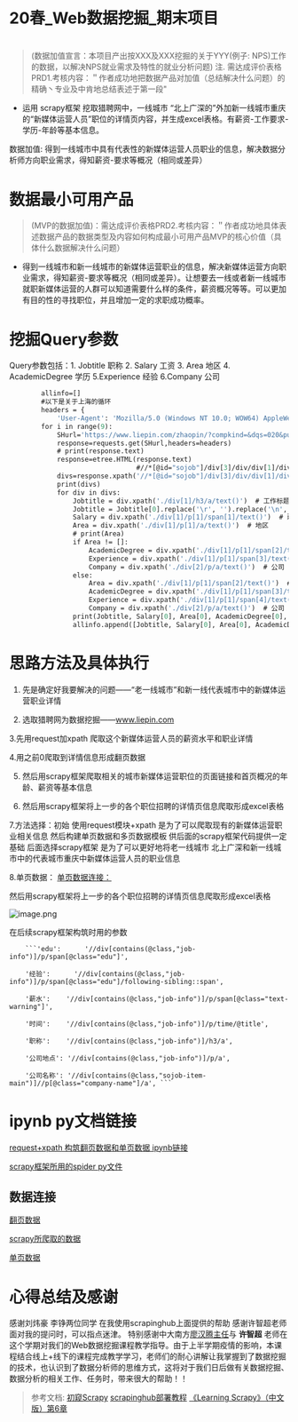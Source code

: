 # 20春_Web数据挖掘_期末项目

#  
> (数据加值宣言：本项目产出按XXX及XXX挖掘的关于YYY(例子: NPS)工作的数据，以解决NPS就业需求及特性的就业分析问题)
> 注. 需达成评价表格PRD1.考核内容：＂作者成功地把数据产品对加值（总结解决什么问题）的精确丶专业及中肯地总结表述于第一段"
* 运用 scrapy框架 挖取猎聘网中，一线城市 “北上广深的”外加新一线城市重庆的“新媒体运营人员”职位的详情页内容，并生成excel表格。有薪资-工作要求-学历-年龄等基本信息。

数据加值: 得到一线城市中具有代表性的新媒体运营人员职业的信息，解决数据分析师方向职业需求，得知薪资-要求等概况（相同或差异）



# 数据最小可用产品
> (MVP的数据加值)：需达成评价表格PRD2.考核内容：＂作者成功地具体表述数据产品的数据类型及内容如何构成最小可用产品MVP的核心价值（具体什么数据解决什么问题）
*  得到一线城市和新一线城市的新媒体运营职业的信息，解决新媒体运营方向职业需求，得知薪资-要求等概况（相同或差异）。让想要去一线或者新一线城市就职新媒体运营的人群可以知道需要什么样的条件，薪资概况等等。可以更加有目的性的寻找职位，并且增加一定的求职成功概率。

# 挖掘Query参数
 Query参数包括：1. Jobtitle 职称 2. Salary 工资 3. Area 地区 4.  AcademicDegree 学历 5.Experience 经验 6.Company 公司


```def start_requests(self):
        allinfo=[]
        #以下是关于上海的循环
        headers = {
            'User-Agent': 'Mozilla/5.0 (Windows NT 10.0; WOW64) AppleWebKit/537.36 (KHTML, like Gecko) Chrome/65.0.3314.0 Safari/537.36 SE 2.X MetaSr 1.0'}
        for i in range(9):
            SHurl='https://www.liepin.com/zhaopin/?compkind=&dqs=020&pubTime=&pageSize=40&salary=&compTag=&sortFlag=15&degradeFlag=0&compIds=&subIndustry=&jobKind=&industries=&compscale=&key=%E6%96%B0%E5%AA%92%E4%BD%93%E8%BF%90%E8%90%A5&siTag=qkuPMtyyPWyGJLVm3Ykn1A%7Er3i1HcfrfE3VRWBaGW6LoA&d_sfrom=search_fp&d_ckId=c51a068c5cb658f7f4040175ba945596&d_curPage=2&d_pageSize=40&d_headId=4107d9372116a7333a50ba34629aa075&curPage={}'.format(i)
            response=requests.get(SHurl,headers=headers)
            # print(response.text)
            response=etree.HTML(response.text)
                                #//*[@id="sojob"]/div[3]/div/div[1]/div[1]/ul/li/div/div[1]
            divs=response.xpath('//*[@id="sojob"]/div[3]/div/div[1]/div[1]/ul/li/div')#div列表
            print(divs)
            for div in divs:
                Jobtitle = div.xpath('./div[1]/h3/a/text()')  # 工作标题
                Jobtitle = Jobtitle[0].replace('\r', '').replace('\n', '').replace('\t', '')
                Salary = div.xpath('./div[1]/p[1]/span[1]/text()')  # 薪资
                Area = div.xpath('./div[1]/p[1]/a/text()')  # 地区
                # print(Area)
                if Area != []:
                    AcademicDegree = div.xpath('./div[1]/p[1]/span[2]/text()')  # 学历
                    Experience = div.xpath('./div[1]/p[1]/span[3]/text()')  # 经验
                    Company = div.xpath('./div[2]/p/a/text()')  # 公司
                else:
                    Area = div.xpath('./div[1]/p[1]/span[2]/text()')  # 地区
                    AcademicDegree = div.xpath('./div[1]/p[1]/span[3]/text()')  # 学历
                    Experience = div.xpath('./div[1]/p[1]/span[4]/text()')  # 经验
                    Company = div.xpath('./div[2]/p/a/text()')  # 公司
                print(Jobtitle, Salary[0], Area[0], AcademicDegree[0], Experience[0], Company[0])
                allinfo.append([Jobtitle, Salary[0], Area[0], AcademicDegree[0], Experience[0], Company[0]])
```
# 思路方法及具体执行
1. 先是确定好我要解决的问题——“老一线城市”和新一线代表城市中的新媒体运营职业详情  

2. 选取猎聘网为数据挖掘——www.liepin.com  

3.先用request加xpath 爬取这个新媒体运营人员的薪资水平和职业详情  

4.用之前0爬取到详情信息形成翻页数据

5. 然后用scrapy框架爬取相关的城市新媒体运营职位的页面链接和首页概况的年龄、薪资等基本信息 

6. 然后用scrapy框架将上一步的各个职位招聘的详情页信息爬取形成excel表格   

7.方法选择：初始 使用request模块+xpath 是为了可以爬取现有的新媒体运营职业相关信息 然后构建单页数据和多页数据模板 供后面的scrapy框架代码提供一定基础
            后面选择scrapy框架 是为了可以更好地将老一线城市 北上广深和新一线城市中的代表城市重庆中新媒体运营人员的职业信息  
            
8.单页数据：
[单页数据连接：](https://github.com/GREGJASON/webmining_liepin/blob/master/20%E6%98%A5_Web%E6%95%B0%E6%8D%AE%E6%8C%96%E6%8E%98_final_%E6%96%B0%E5%AA%92%E4%BD%93%E8%BF%90%E8%90%A5_%E5%8D%95%E9%A1%B5.xlsx  )

然后用scrapy框架将上一步的各个职位招聘的详情页信息爬取形成excel表格


![image.png](https://upload-images.jianshu.io/upload_images/9443754-ff003d34a5bbf1d2.png?imageMogr2/auto-orient/strip%7CimageView2/2/w/1240)  
   
   
 在后续scrapy框架构筑时用的参数   
 
        ```'edu':      '//div[contains(@class,"job-info")]/p/span[@class="edu"]',  
        
        '经验':      '//div[contains(@class,"job-info")]/p/span[@class="edu"]/following-sibling::span',  
        
        '薪水':    '//div[contains(@class,"job-info")]/p/span[@class="text-warning"]',   
        
        '时间':    '//div[contains(@class,"job-info")]/p/time/@title',   
        
        '职称':    '//div[contains(@class,"job-info")]/h3/a',   
        
        '公司地点': '//div[contains(@class,"job-info")]/p/a',  
        
        '公司名称': '//div[contains(@class,"sojob-item-main")]//p[@class="company-name"]/a', ```    
  
# ipynb py文档链接

[request+xpath 构筑翻页数据和单页数据 ipynb链接](https://github.com/GREGJASON/webmining_liepin/blob/master/%E7%BF%BB%E9%A1%B5%E6%95%B0%E6%8D%AE.ipynb)

[scrapy框架所用的spider py文件](https://github.com/GREGJASON/webmining_liepin/blob/master/LiePing/spiders/LP.py)

## 数据连接    
[翻页数据](https://github.com/GREGJASON/webmining_liepin/blob/master/20%E6%98%A5_Web%E6%95%B0%E6%8D%AE%E6%8C%96%E6%8E%98_final_%E6%96%B0%E5%AA%92%E4%BD%93%E8%BF%90%E8%90%A5_%E7%BF%BB%E9%A1%B5.xlsx)  

[scrapy所爬取的数据](https://github.com/GREGJASON/webmining_liepin/blob/master/LiePing/%E7%8C%8E%E8%81%98%E6%96%B0%E5%AA%92%E4%BD%93%E8%BF%90%E8%90%A5.xls)  

[单页数据](https://github.com/GREGJASON/webmining_liepin/blob/master/20%E6%98%A5_Web%E6%95%B0%E6%8D%AE%E6%8C%96%E6%8E%98_final_%E6%96%B0%E5%AA%92%E4%BD%93%E8%BF%90%E8%90%A5_%E5%8D%95%E9%A1%B5.xlsx)  

# 心得总结及感谢
感谢刘炜豪 李铮两位同学 在我使用scrapinghub上面提供的帮助
感谢许智超老师面对我的提问时，可以指点迷津。
特别感谢中大南方[廖汉腾主任](https://www.baidu.com/link?url=a1iZrLywMyppofbh53HPSWH5c3pWyxrV2TaVnnC1U8XdhGtcXHNH-E3grALR5bLAzNQyBnsd-r0DoTahxBgqGK&wd=&eqid=8b1070bf001a044f000000065f12d982)与 **许智超** 老师在这个学期对我们的Web数据挖掘课程教学指导。由于上半学期疫情的影响，本课程结合线上+线下的课程完成教学学习，老师们的耐心讲解让我掌握到了数据挖掘的技术，也认识到了数据分析师的思维方式，这将对于我们日后做有关数据挖掘、数据分析的相关工作、任务时，带来很大的帮助！！

>参考文档:
[初窥Scrapy](https://scrapy-chs.readthedocs.io/zh_CN/latest/intro/overview.html)  [scrapinghub部署教程](https://blog.csdn.net/zjkpy_5/article/details/86646204)   [《Learning Scrapy》（中文版）第6章 ](https://www.jianshu.com/p/441fa74d7aad)  

 
  

